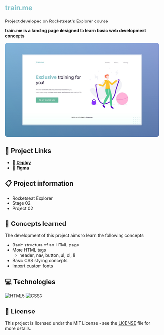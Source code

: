 # ![train.me logo](./.github/logo.png)

Project developed on Rocketseat's Explorer course

**train.me is a landing page designed to learn basic web development concepts**

![train.me project screenshot](./.github/screenshot.png)

## 🔗 Project Links

- 🚀 [**Deploy**](https://emanueltavecia.github.io/train-me)
- 🎨 [**Figma**](https://www.figma.com/file/9e8oZ7kkjIt5rkNgz9MPtk/Explorer---Projeto-02/duplicate)

## 📋 Project information

- Rocketseat Explorer
- Stage 02
- Project 02

## 🧠 Concepts learned

The development of this project aims to learn the following concepts:

- Basic structure of an HTML page
- More HTML tags
  - header, nav, button, ul, ol, li
- Basic CSS styling concepts
- Import custom fonts

## 💻 Technologies

![HTML5](https://img.shields.io/badge/html5-%23E34F26.svg?style=for-the-badge&logo=html5&logoColor=white)
![CSS3](https://img.shields.io/badge/css3-%231572B6.svg?style=for-the-badge&logo=css3&logoColor=white)

## 📄 License

This project is licensed under the MIT License - see the [LICENSE](./LICENSE) file for more details.
